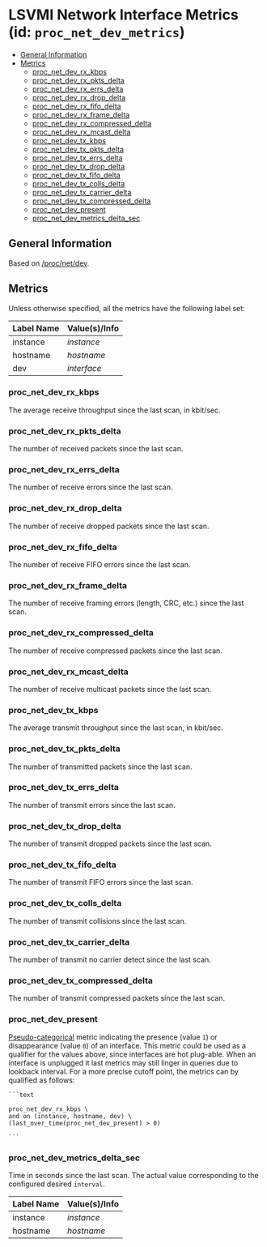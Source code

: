 # LSVMI Network Interface Metrics (id: `proc_net_dev_metrics`)
<!-- TOC tocDepth:2..3 chapterDepth:2..6 -->

- [General Information](#general-information)
- [Metrics](#metrics)
  - [proc_net_dev_rx_kbps](#proc_net_dev_rx_kbps)
  - [proc_net_dev_rx_pkts_delta](#proc_net_dev_rx_pkts_delta)
  - [proc_net_dev_rx_errs_delta](#proc_net_dev_rx_errs_delta)
  - [proc_net_dev_rx_drop_delta](#proc_net_dev_rx_drop_delta)
  - [proc_net_dev_rx_fifo_delta](#proc_net_dev_rx_fifo_delta)
  - [proc_net_dev_rx_frame_delta](#proc_net_dev_rx_frame_delta)
  - [proc_net_dev_rx_compressed_delta](#proc_net_dev_rx_compressed_delta)
  - [proc_net_dev_rx_mcast_delta](#proc_net_dev_rx_mcast_delta)
  - [proc_net_dev_tx_kbps](#proc_net_dev_tx_kbps)
  - [proc_net_dev_tx_pkts_delta](#proc_net_dev_tx_pkts_delta)
  - [proc_net_dev_tx_errs_delta](#proc_net_dev_tx_errs_delta)
  - [proc_net_dev_tx_drop_delta](#proc_net_dev_tx_drop_delta)
  - [proc_net_dev_tx_fifo_delta](#proc_net_dev_tx_fifo_delta)
  - [proc_net_dev_tx_colls_delta](#proc_net_dev_tx_colls_delta)
  - [proc_net_dev_tx_carrier_delta](#proc_net_dev_tx_carrier_delta)
  - [proc_net_dev_tx_compressed_delta](#proc_net_dev_tx_compressed_delta)
  - [proc_net_dev_present](#proc_net_dev_present)
  - [proc_net_dev_metrics_delta_sec](#proc_net_dev_metrics_delta_sec)

<!-- /TOC -->

## General Information

Based on [/proc/net/dev](https://man7.org/linux/man-pages/man5/proc_pid_net.5.html).

## Metrics

Unless otherwise specified, all the metrics have the following label set:

| Label Name | Value(s)/Info |
| --- | --- |
| instance | _instance_ |
| hostname | _hostname_ |
| dev | _interface_ |

### proc_net_dev_rx_kbps

The average receive throughput since the last scan, in kbit/sec.

### proc_net_dev_rx_pkts_delta

The number of received packets since the last scan.

### proc_net_dev_rx_errs_delta

The number of receive errors since the last scan.

### proc_net_dev_rx_drop_delta

The number of receive dropped packets since the last scan.

### proc_net_dev_rx_fifo_delta

The number of receive FIFO errors since the last scan.

### proc_net_dev_rx_frame_delta

The number of receive framing errors (length, CRC, etc.) since the last scan.

### proc_net_dev_rx_compressed_delta

The number of receive compressed packets since the last scan.

### proc_net_dev_rx_mcast_delta

The number of receive multicast packets since the last scan.

### proc_net_dev_tx_kbps

The average transmit throughput since the last scan, in kbit/sec.

### proc_net_dev_tx_pkts_delta

The number of transmitted packets since the last scan.

### proc_net_dev_tx_errs_delta

The number of transmit errors since the last scan.

### proc_net_dev_tx_drop_delta

The number of transmit dropped  packets since the last scan.

### proc_net_dev_tx_fifo_delta

The number of transmit FIFO errors since the last scan.

### proc_net_dev_tx_colls_delta

The number of transmit collisions since the last scan.

### proc_net_dev_tx_carrier_delta

The number of transmit no carrier detect since the last scan.

### proc_net_dev_tx_compressed_delta

The number of transmit compressed packets since the last scan.

### proc_net_dev_present

[Pseudo-categorical](internals.md#pseudo-categorical-metrics ) metric indicating the presence (value `1`) or disappearance (value `0`) of an interface. This metric could be used as a qualifier for the values above, since interfaces are hot plug-able. When an interface is unplugged it last metrics may still linger in queries due to lookback interval. For a more precise cutoff point, the metrics can by qualified as follows:

    ```text
    
    proc_net_dev_rx_kbps \
    and on (instance, hostname, dev) \
    (last_over_time(proc_net_dev_present) > 0)

    ```

### proc_net_dev_metrics_delta_sec

Time in seconds since the last scan. The actual value corresponding to the configured desired `interval`.

| Label Name | Value(s)/Info |
| --- | --- |
| instance | _instance_ |
| hostname | _hostname_ |
